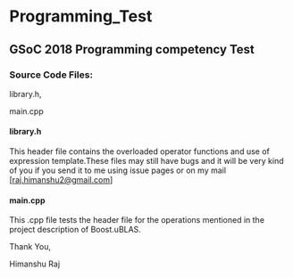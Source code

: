 # Programming_Test
## GSoC 2018 Programming competency Test
### Source Code Files:
library.h,

main.cpp

#### library.h
This header file contains the overloaded operator functions and use of expression template.These files may still have bugs and it will be very kind of you if you send it to me using issue pages or on my mail [raj.himanshu2@gmail.com]

#### main.cpp
This .cpp file tests the header file for the operations mentioned in the project description of Boost.uBLAS.

Thank You,

Himanshu Raj

